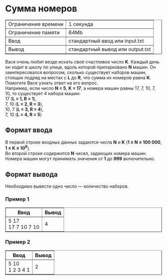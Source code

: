 <h1 class="title">Сумма номеров</h1>

<table class="test-description" border="1" style="border-collapse:collapse;" cellpadding="5">
	<tbody>
		<tr>
			<td>Ограничение времени</td>
			<td>1 секунда</td>
		<tr>
			<td>Ограничение памяти</td>
            <td>64Mb</td>
		</tr>
		<tr>
			<td>Ввод</td>
            <td>стандартный ввод или input.txt</td>
		</tr>
		<tr>
			<td>Вывод</td>
            <td>стандартный вывод или output.txt</td>
		</tr>
	</tbody>
</table>
<p>Вася очень любит везде искать своё счастливое число <b>K</b>. Каждый день он ходит в школу по улице, вдоль которой припарковано <b>N</b> машин. Он заинтересовался вопросом, сколько существует наборов машин, стоящих подряд на местах с <b>L</b> до <b>R</b>, что сумма их номеров равна <b>K</b>. Помогите Васе узнать ответ на его вопрос.
<br>Например, если число <b>N = 5</b>, <b>K = 17</b>, а номера машин равны 17, 7, 10, 7, 10, то существует 4 набора машин:
<br>17 (<b>L = 1, R = 1</b>),
<br>7, 10 (<b>L = 2, R = 3</b>),
<br>10, 7 (<b>L = 3, R = 4</b>),
<br>7, 10 (<b>L = 4, R = 5</b>)</p>

<h2>Формат ввода</h2>
<p>В первой строке входных данных задаются числа <b>N</b> и <b>K</b> (<b>1 ≤ N ≤ 100 000</b>, <b>1 ≤ K ≤ 10<sup>9</sup></b>).
<br>Во второй строке содержится <b>N</b> чисел, задающих номера машин. Номера машин могут принимать значения от <b>1</b> до <b>999</b> включительно.</p>

<h2>Формат вывода</h2>
<p>Необходимо вывести одно число — количество наборов.</p>

<h3>Пример 1</h3>
<table class="in-out" border="1" style="border-collapse:collapse;" cellpadding="5">
      <thead>
         <tr>
            <th>Ввод</th>
            <th>Вывод</th>
         </tr>
      </thead>
	<tbody>
		<tr>
			<td>5 17
                <br>17 7 10 7 10</td>
			<td>4</td>
		</tr>
	</tbody>
</table>
<h3>Пример 2</h3>
<table class="in-out" border="1" style="border-collapse:collapse;" cellpadding="5">
      <thead>
         <tr>
            <th>Ввод</th>
            <th>Вывод</th>
         </tr>
      </thead>
	<tbody>
		<tr>
			<td>5 10
                <br>1 2 3 4 1</td>
			<td>2</td>
		</tr>
	</tbody>
</table>
